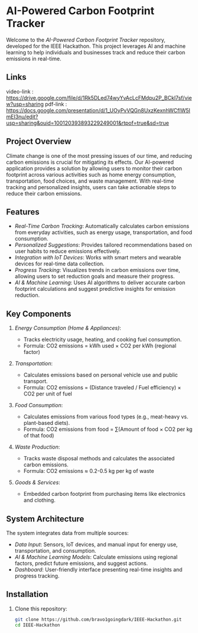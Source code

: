 # AI-Powered Carbon Footprint Tracker

Welcome to the *AI-Powered Carbon Footprint Tracker* repository, developed for the IEEE Hackathon. This project leverages AI and machine learning to help individuals and businesses track and reduce their carbon emissions in real-time.

## Links
 video-link : https://drive.google.com/file/d/1Rk5DLed74wyYvAcLcFMdpu2P_BCkl7sf/view?usp=sharing
 pdf-link : https://docs.google.com/presentation/d/1_UOyPvVQGn8UxzKexnhWCfIW5ImEI3nu/edit?usp=sharing&ouid=100120393893229249001&rtpof=true&sd=true

## Project Overview

Climate change is one of the most pressing issues of our time, and reducing carbon emissions is crucial for mitigating its effects. Our AI-powered application provides a solution by allowing users to monitor their carbon footprint across various activities such as home energy consumption, transportation, food choices, and waste management. With real-time tracking and personalized insights, users can take actionable steps to reduce their carbon emissions.

## Features

- *Real-Time Carbon Tracking*: Automatically calculates carbon emissions from everyday activities, such as energy usage, transportation, and food consumption.
- *Personalized Suggestions*: Provides tailored recommendations based on user habits to reduce emissions effectively.
- *Integration with IoT Devices*: Works with smart meters and wearable devices for real-time data collection.
- *Progress Tracking*: Visualizes trends in carbon emissions over time, allowing users to set reduction goals and measure their progress.
- *AI & Machine Learning*: Uses AI algorithms to deliver accurate carbon footprint calculations and suggest predictive insights for emission reduction.

## Key Components

1. *Energy Consumption (Home & Appliances)*:
   - Tracks electricity usage, heating, and cooking fuel consumption.
   - Formula: CO2 emissions = kWh used × CO2 per kWh (regional factor)

2. *Transportation*:
   - Calculates emissions based on personal vehicle use and public transport.
   - Formula: CO2 emissions = (Distance traveled / Fuel efficiency) × CO2 per unit of fuel

3. *Food Consumption*:
   - Calculates emissions from various food types (e.g., meat-heavy vs. plant-based diets).
   - Formula: CO2 emissions from food = ∑(Amount of food × CO2 per kg of that food)

4. *Waste Production*:
   - Tracks waste disposal methods and calculates the associated carbon emissions.
   - Formula: CO2 emissions ≈ 0.2-0.5 kg per kg of waste

5. *Goods & Services*:
   - Embedded carbon footprint from purchasing items like electronics and clothing.

## System Architecture

The system integrates data from multiple sources:
- *Data Input*: Sensors, IoT devices, and manual input for energy use, transportation, and consumption.
- *AI & Machine Learning Models*: Calculate emissions using regional factors, predict future emissions, and suggest actions.
- *Dashboard*: User-friendly interface presenting real-time insights and progress tracking.

## Installation

1. Clone this repository:
   ```bash
   git clone https://github.com/bravo1goingdark/IEEE-Hackathon.git
   cd IEEE-Hackathon